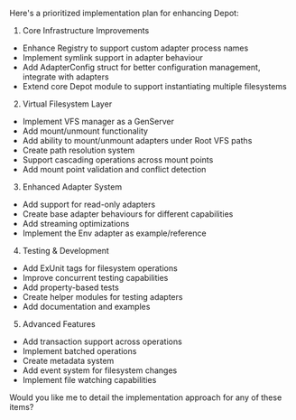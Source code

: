 Here's a prioritized implementation plan for enhancing Depot:

1. Core Infrastructure Improvements
- Enhance Registry to support custom adapter process names
- Implement symlink support in adapter behaviour
- Add AdapterConfig struct for better configuration management, integrate with adapters
- Extend core Depot module to support instantiating multiple filesystems

2. Virtual Filesystem Layer
- Implement VFS manager as a GenServer
- Add mount/unmount functionality 
- Add ability to mount/unmount adapters under Root VFS paths
- Create path resolution system
- Support cascading operations across mount points
- Add mount point validation and conflict detection

3. Enhanced Adapter System
- Add support for read-only adapters
- Create base adapter behaviours for different capabilities
- Add streaming optimizations
- Implement the Env adapter as example/reference

4. Testing & Development
- Add ExUnit tags for filesystem operations
- Improve concurrent testing capabilities
- Add property-based tests
- Create helper modules for testing adapters
- Add documentation and examples

5. Advanced Features
- Add transaction support across operations
- Implement batched operations
- Create metadata system
- Add event system for filesystem changes
- Implement file watching capabilities

Would you like me to detail the implementation approach for any of these items?